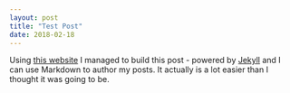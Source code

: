 ```yaml
---
layout: post
title: "Test Post"
date: 2018-02-18
---
```


Using [this website](http://jmcglone.com/guides/github-pages/) I managed to build this post - powered by [Jekyll](http://jekyllrb.com) and I can use Markdown to author my posts. It actually is a lot easier than I thought it was going to be.
